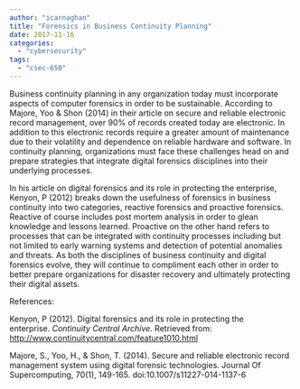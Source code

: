 ```yaml
---
author: "icarnaghan"
title: "Forensics in Business Continuity Planning"
date: 2017-11-16
categories: 
  - "cybersecurity"
tags: 
  - "csec-650"
---
```


Business continuity planning in any organization today must incorporate aspects of computer forensics in order to be sustainable. According to Majore, Yoo & Shon (2014) in their article on secure and reliable electronic record management, over 90% of records created today are electronic. In addition to this electronic records require a greater amount of maintenance due to their volatility and dependence on reliable hardware and software. In continuity planning, organizations must face these challenges head on and prepare strategies that integrate digital forensics disciplines into their underlying processes.

In his article on digital forensics and its role in protecting the enterprise, Kenyon, P (2012) breaks down the usefulness of forensics in business continuity into two categories, reactive forensics and proactive forensics. Reactive of course includes post mortem analysis in order to glean knowledge and lessons learned. Proactive on the other hand refers to processes that can be integrated with continuity processes including but not limited to early warning systems and detection of potential anomalies and threats. As both the disciplines of business continuity and digital forensics evolve, they will continue to compliment each other in order to better prepare organizations for disaster recovery and ultimately protecting their digital assets.

References:

Kenyon, P (2012). Digital forensics and its role in protecting the enterprise. _Continuity Central Archive_. Retrieved from: http://www.continuitycentral.com/feature1010.html

Majore, S., Yoo, H., & Shon, T. (2014). Secure and reliable electronic record management system using digital forensic technologies. Journal Of Supercomputing, 70(1), 149-165. doi:10.1007/s11227-014-1137-6
